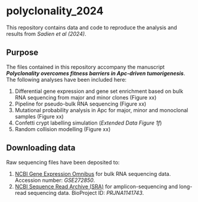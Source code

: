# polyclonality_2024
This repository contains data and code to reproduce the analysis and results from *Sadien et al (2024)*.

## Purpose
The files contained in this repository accompany the manuscript **_Polyclonality overcomes fitness barriers in Apc-driven tumorigenesis_**. The following analyses have been included here:
1. Differential gene expression and gene set enrichment based on bulk RNA sequencing from major and minor clones (Figure xx)
2. Pipeline for pseudo-bulk RNA sequencing (Figure xx)
3. Mutational probability analysis in Apc for major, minor and monoclonal samples (Figure xx)
4. Confetti crypt labelling simulation (_Extended Data Figure 1f_)
5. Random collision modelling (Figure xx)

## Downloading data
Raw sequencing files have been deposited to:
1. [NCBI Gene Expression Omnibus](https://www.ncbi.nlm.nih.gov/geo/) for bulk RNA sequencing data. Accession number: *GSE272850*.
2. [NCBI Sequence Read Archive (SRA)](https://www.ncbi.nlm.nih.gov/sra/) for amplicon-sequencing and long-read sequencing data. BioProject ID: *PRJNA1141743*.





